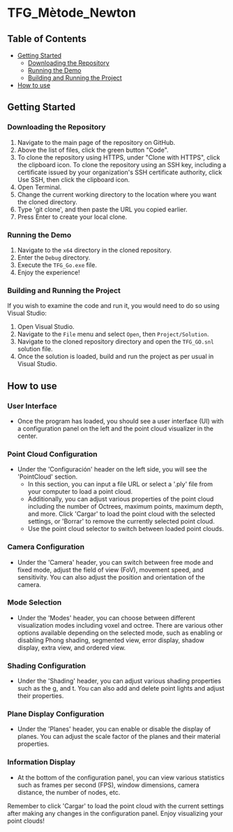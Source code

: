 # TFG_Mètode_Newton

## Table of Contents
- [Getting Started](#getting-started)
    - [Downloading the Repository](#downloading-the-repository)
    - [Running the Demo](#running-the-demo)
    - [Building and Running the Project](#building-and-running-the-project)
- [How to use](#how-to-use)


## Getting Started

### Downloading the Repository
1. Navigate to the main page of the repository on GitHub.
2. Above the list of files, click the green button "Code".
3. To clone the repository using HTTPS, under "Clone with HTTPS", click the clipboard icon. To clone the repository using an SSH key, including a certificate issued by your organization's SSH certificate authority, click Use SSH, then click the clipboard icon.
4. Open Terminal.
5. Change the current working directory to the location where you want the cloned directory.
6. Type 'git clone', and then paste the URL you copied earlier.
7. Press Enter to create your local clone.

### Running the Demo
1. Navigate to the `x64` directory in the cloned repository.
2. Enter the `Debug` directory.
3. Execute the `TFG_Go.exe` file. 
4. Enjoy the experience!

### Building and Running the Project
If you wish to examine the code and run it, you would need to do so using Visual Studio:

1. Open Visual Studio.
2. Navigate to the `File` menu and select `Open`, then `Project/Solution`.
3. Navigate to the cloned repository directory and open the `TFG_GO.snl` solution file.
4. Once the solution is loaded, build and run the project as per usual in Visual Studio.

## How to use

### User Interface
- Once the program has loaded, you should see a user interface (UI) with a configuration panel on the left and the point cloud visualizer in the center.

### Point Cloud Configuration
- Under the 'Configuración' header on the left side, you will see the 'PointCloud' section.
    - In this section, you can input a file URL or select a '.ply' file from your computer to load a point cloud.
    - Additionally, you can adjust various properties of the point cloud including the number of Octrees, maximum points, maximum depth, and more. Click 'Cargar' to load the point cloud with the selected settings, or 'Borrar' to remove the currently selected point cloud.
    - Use the point cloud selector to switch between loaded point clouds.

### Camera Configuration
- Under the 'Camera' header, you can switch between free mode and fixed mode, adjust the field of view (FoV), movement speed, and sensitivity. You can also adjust the position and orientation of the camera.

### Mode Selection
- Under the 'Modes' header, you can choose between different visualization modes including voxel and octree. There are various other options available depending on the selected mode, such as enabling or disabling Phong shading, segmented view, error display, shadow display, extra view, and ordered view.

### Shading Configuration
- Under the 'Shading' header, you can adjust various shading properties such as the g, and t. You can also add and delete point lights and adjust their properties.

### Plane Display Configuration
- Under the 'Planes' header, you can enable or disable the display of planes. You can adjust the scale factor of the planes and their material properties.

### Information Display
- At the bottom of the configuration panel, you can view various statistics such as frames per second (FPS), window dimensions, camera distance, the number of nodes, etc.

Remember to click 'Cargar' to load the point cloud with the current settings after making any changes in the configuration panel. Enjoy visualizing your point clouds!
